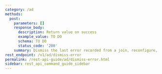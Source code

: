 ```yaml
---
category: /ad
methods:
  post:
    parameters: []
    response_body:
      description: Return value on success
      example_value: TO DO
      schema: TO DO
      status_code: '200'
    summary: Dismiss the last error recorded from a join, reconfigure, or leave operation.
rest_endpoint: /v1/ad/dismiss-error
permalink: /rest-api-guide/ad/dismiss-error.html
sidebar: rest_api_command_guide_sidebar
---
```

